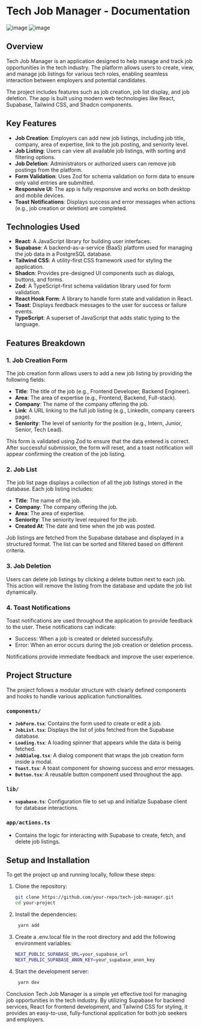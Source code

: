 # Tech Job Manager - Documentation
![image](https://github.com/user-attachments/assets/0b615244-e5b6-48d7-a36c-adeda5fe6cd1)
![image](https://github.com/user-attachments/assets/3205c92e-49c9-4cb3-9e20-dd0d257fb03e)



## Overview

Tech Job Manager is an application designed to help manage and track job opportunities in the tech industry. The platform allows users to create, view, and manage job listings for various tech roles, enabling seamless interaction between employers and potential candidates.

The project includes features such as job creation, job list display, and job deletion. The app is built using modern web technologies like React, Supabase, Tailwind CSS, and Shadcn components.

## Key Features

- **Job Creation**: Employers can add new job listings, including job title, company, area of expertise, link to the job posting, and seniority level.
- **Job Listing**: Users can view all available job listings, with sorting and filtering options.
- **Job Deletion**: Administrators or authorized users can remove job postings from the platform.
- **Form Validation**: Uses Zod for schema validation on form data to ensure only valid entries are submitted.
- **Responsive UI**: The app is fully responsive and works on both desktop and mobile devices.
- **Toast Notifications**: Displays success and error messages when actions (e.g., job creation or deletion) are completed.

## Technologies Used

- **React**: A JavaScript library for building user interfaces.
- **Supabase**: A backend-as-a-service (BaaS) platform used for managing the job data in a PostgreSQL database.
- **Tailwind CSS**: A utility-first CSS framework used for styling the application.
- **Shadcn**: Provides pre-designed UI components such as dialogs, buttons, and forms.
- **Zod**: A TypeScript-first schema validation library used for form validation.
- **React Hook Form**: A library to handle form state and validation in React.
- **Toast**: Displays feedback messages to the user for success or failure events.
- **TypeScript**: A superset of JavaScript that adds static typing to the language.

## Features Breakdown

### 1. **Job Creation Form**

The job creation form allows users to add a new job listing by providing the following fields:

- **Title**: The title of the job (e.g., Frontend Developer, Backend Engineer).
- **Area**: The area of expertise (e.g., Frontend, Backend, Full-stack).
- **Company**: The name of the company offering the job.
- **Link**: A URL linking to the full job listing (e.g., LinkedIn, company careers page).
- **Seniority**: The level of seniority for the position (e.g., Intern, Junior, Senior, Tech Lead).

This form is validated using Zod to ensure that the data entered is correct. After successful submission, the form will reset, and a toast notification will appear confirming the creation of the job listing.

### 2. **Job List**

The job list page displays a collection of all the job listings stored in the database. Each job listing includes:

- **Title**: The name of the job.
- **Company**: The company offering the job.
- **Area**: The area of expertise.
- **Seniority**: The seniority level required for the job.
- **Created At**: The date and time when the job was posted.

Job listings are fetched from the Supabase database and displayed in a structured format. The list can be sorted and filtered based on different criteria.

### 3. **Job Deletion**

Users can delete job listings by clicking a delete button next to each job. This action will remove the listing from the database and update the job list dynamically.

### 4. **Toast Notifications**

Toast notifications are used throughout the application to provide feedback to the user. These notifications can indicate:

- Success: When a job is created or deleted successfully.
- Error: When an error occurs during the job creation or deletion process.

Notifications provide immediate feedback and improve the user experience.

## Project Structure

The project follows a modular structure with clearly defined components and hooks to handle various application functionalities.

### `components/`

- **`JobForm.tsx`**: Contains the form used to create or edit a job.
- **`JobList.tsx`**: Displays the list of jobs fetched from the Supabase database.
- **`Loading.tsx`**: A loading spinner that appears while the data is being fetched.
- **`JobDialog.tsx`**: A dialog component that wraps the job creation form inside a modal.
- **`Toast.tsx`**: A toast component for showing success and error messages.
- **`Button.tsx`**: A reusable button component used throughout the app.

### `lib/`

- **`supabase.ts`**: Configuration file to set up and initialize Supabase client for database interactions.

### `app/actions.ts`

- Contains the logic for interacting with Supabase to create, fetch, and delete job listings.

## Setup and Installation

To get the project up and running locally, follow these steps:

1. Clone the repository:
   ```bash
   git clone https://github.com/your-repo/tech-job-manager.git
   cd your-project

2. Install the dependencies:

   ```bash
    yarn add

4. Create a .env.local file in the root directory and add the following environment variables:
   ```bash
   NEXT_PUBLIC_SUPABASE_URL=your_supabase_url
   NEXT_PUBLIC_SUPABASE_ANON_KEY=your_supabase_anon_key

5. Start the development server:

   ```bash
    yarn dev


Conclusion
Tech Job Manager is a simple yet effective tool for managing job opportunities in the tech industry. By utilizing Supabase for backend services, React for frontend development, and Tailwind CSS for styling, it provides an easy-to-use, fully-functional application for both job seekers and employers.

